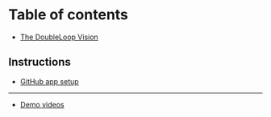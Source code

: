 # Table of contents

* [The DoubleLoop Vision](README.md)

## Instructions

* [GitHub app setup](instructions/github-setup-instructions.md)

---

* [Demo videos](demo-videos.md)

